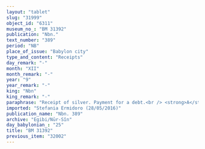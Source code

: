 ```yaml
---
layout: "tablet"
slug: "31999"
object_id: "6311"
museum_no_: "BM 31392"
publication: "Nbn."
text_number: "389"
period: "NB"
place_of_issue: "Babylon city"
type_and_content: "Receipts"
day_remark: "-"
month: "XII"
month_remark: "-"
year: "9"
year_remark: "-"
king: "Nbn"
king_remark: "-"
paraphrase: "Receipt of silver. Payment for a debt.<br /> <strong>A</strong> receives silver from <strong>B</strong>: 12 shekels of silver that he owes to <strong>fC</strong>, <strong>A</strong>&rsquo;s daughter.<br /> &nbsp;<br /> <strong>A </strong>= Mu&scaron;ēzib-Marduk/Marduk-zēru-ibni//Bābūtu; <strong>B </strong>= Tabn&ecirc;a/Bēl-ahhē-iddin//Bēliu; f<strong>C </strong>= fTablūṭu/Mu&scaron;ēzib-Marduk//Bābūtu"
imported: "Stefania Ermidoro (28/05/2016)"
publication_name: "Nbn. 389"
archive: "Egibi/Nūr-Sîn"
day_babylonian_: "25"
title: "BM 31392"
previous_item: "32002"
---
```

